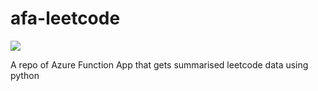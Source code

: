 # afa-leetcode

<p align="left">
  <a href="https://fishwongy.github.io/post/20241108_afa_lc" target="_blank"><img src="https://img.shields.io/badge/Blog-Read%20About%20This%20Project-blue.svg" /></a>
  <!--<a href="https://twitter.com/intent/follow?screen_name=fishwongxd" target="_blank"><img src="https://img.shields.io/twitter/follow/fishwongxd?style=social" /></a>-->
</p>

A repo of Azure Function App that gets summarised leetcode data using python
